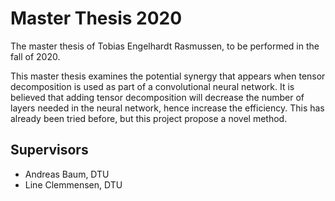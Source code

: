# Master Thesis 2020
The master thesis of Tobias Engelhardt Rasmussen, to be performed in the fall of 2020.

This master thesis examines the potential synergy that appears when tensor decomposition is used as part of a convolutional neural network. It is believed that adding tensor decomposition will decrease the number of layers needed in the neural network, hence increase the efficiency. This has already been tried before, but this project propose a novel method.

## Supervisors
- Andreas Baum, DTU
- Line Clemmensen, DTU
